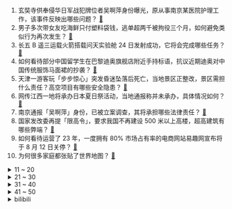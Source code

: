 1. 玄奘寺供奉侵华日军战犯牌位者吴啊萍身份曝光，原从事南京某医院护理工作，该事件反映出哪些问题？ [:link:](https://www.zhihu.com/question/545105677)
2. 男子多次带女友吃海鲜只付塑料袋钱，逃单超两千被拘役三个月，如何避免类似行为再次发生？ [:link:](https://www.zhihu.com/question/545073732)
3. 长五 B 遥三运载火箭搭载问天实验舱 24 日发射成功，它将会完成哪些任务？ [:link:](https://www.zhihu.com/question/543901181)
4. 如何看待部分中国留学生在巴黎迪奥旗舰店附近手持标语，抗议近期迪奥对中国传统服饰马面裙的抄袭？ [:link:](https://www.zhihu.com/question/545057007)
5. 天津一游客玩「步步惊心」突发昏迷坠落后死亡，当地景区正整改，景区需担什么责任？高空项目有哪些安全隐患？ [:link:](https://www.zhihu.com/question/544940453)
6. 网传江西一地将承办日本夏日祭活动，当地通报称并未承办，具体情况如何？ [:link:](https://www.zhihu.com/question/545061363)
7. 南京通报「吴啊萍」身份，已被立案调查，其将承担哪些法律责任？ [:link:](https://www.zhihu.com/question/545105134)
8. 国家发改委再提「限高令」，要求我国不再建设 500 米以上高楼，超高建筑有哪些弊端？ [:link:](https://www.zhihu.com/question/545026866)
9. 如何看待运营了 23 年，一度拥有 80% 市场占有率的电商网站易趣网宣布将于 8 月 12 日关停？ [:link:](https://www.zhihu.com/question/544959145)
10. 为何很多家庭都张贴了世界地图？ [:link:](https://www.zhihu.com/question/439647670)
<details>
<summary>11 ~ 20</summary>

11. 华为再发「天才少年」招聘计划，过去两年华为已招聘了超300名「天才少年」，该项目对华为意味着什么？ [:link:](https://www.zhihu.com/question/545022725)
12. 沈阳多个核酸点检测人员被拖欠工资，当地卫健局回应称款项已经拨至外包公司，具体情况如何？ [:link:](https://www.zhihu.com/question/545058908)
13. 如何看待李楠发帖表示小米与徕卡合作是「把华为嚼过的口香糖捡起来贴自己身上」？ [:link:](https://www.zhihu.com/question/545088042)
14. 美国一家四口在公园露营时遭枪击，仅 9 岁儿子幸存，涉事人员将面临怎样的法律制裁？ [:link:](https://www.zhihu.com/question/545049015)
15. 新疆独库公路变垃圾公路，各种塑料瓶、食品袋遍地都是，会对环境造成哪些影响？如何避免出现这样的情况？ [:link:](https://www.zhihu.com/question/545045827)
16. 职场上最难管理的是那些无欲无求的员工，求大佬如何破解？ [:link:](https://www.zhihu.com/question/544280502)
17. 数据显示《英雄联盟》仍然是网吧最受欢迎的游戏，为什么它的粘性这么高？ [:link:](https://www.zhihu.com/question/529081378)
18. 你敢购买法拍房吗？ [:link:](https://www.zhihu.com/question/454838116)
19. 如何看待俄国媒体宣称“俄军已摧毁乌军4套“海马斯”火箭炮系统”？ [:link:](https://www.zhihu.com/question/544920261)
20. 农村孩子上高中了，该不该帮父母干活? [:link:](https://www.zhihu.com/question/543953658)
</details>
<details>
<summary>21 ~ 30</summary>

21. 没有会计经验，怎样去面试会计工作？ [:link:](https://www.zhihu.com/question/20473577)
22. 女子给儿子熬中药炼出一炉丹，这背后是哪些原理？ [:link:](https://www.zhihu.com/question/544062317)
23. 南京玄奘寺供奉牌位事件调查结果公布，吴啊萍已被公安机关刑事拘留，她将受到怎样的处罚？ [:link:](https://www.zhihu.com/question/545105645)
24. 你有哪些自以为聪明，但其实愚蠢透顶的操作？ [:link:](https://www.zhihu.com/question/61781860)
25. 如何看待新加坡南洋理工大学某在读博士生凭三篇水会论文即成功提交毕业论文外审？NTU博士毕业要求很低吗？ [:link:](https://www.zhihu.com/question/544661709)
26. 有没有突然暗暗悟到的一个道理？ [:link:](https://www.zhihu.com/question/513182850)
27. 还没找到人生主线任务，对未来充满担心，状态不好 ，该如何调整？ [:link:](https://www.zhihu.com/question/543979317)
28. 中国男篮69：72黎巴嫩男篮，如何评价本场比赛？ [:link:](https://www.zhihu.com/question/544419585)
29. 苹果的 A15 芯片属于什么水平？ [:link:](https://www.zhihu.com/question/543860606)
30. 一定是读书才有出路吗？ [:link:](https://www.zhihu.com/question/544929436)
</details>
<details>
<summary>31 ~ 40</summary>

31. 本人高中生，看到班里同学内卷，但是晚上熬夜学习之后感觉白天上课犯困，想问办问我到底该怎么办? [:link:](https://www.zhihu.com/question/544012171)
32. 2022 F1 法国大奖赛维斯塔潘夺冠，奔驰二三带回，周冠宇遗憾退赛，如何评价这场比赛？ [:link:](https://www.zhihu.com/question/545092830)
33. 学临床医学真的很难吗，为什么我在现实生活中遇到的医生都很轻松？ [:link:](https://www.zhihu.com/question/540603302)
34. 《肖申克的救赎》到底救赎了什么？ [:link:](https://www.zhihu.com/question/270146122)
35. 为什么汉语中的「说服」一直读作 shuō 服，却有很多人念 shuì 服？ [:link:](https://www.zhihu.com/question/313282154)
36. 2022 东亚杯中国男足 0:0 战平日本，如何评价本场比赛？ [:link:](https://www.zhihu.com/question/545087365)
37. 高中艺考真的是一条捷径吗? [:link:](https://www.zhihu.com/question/544440184)
38. 懒的本质是什么？ [:link:](https://www.zhihu.com/question/21145236)
39. 高考结束的暑假可以如何为大学英语四六级考试做准备？ [:link:](https://www.zhihu.com/question/328857286)
40. 媒体报道称美军开 35 辆油罐车在叙利亚偷石油，如何看待美军这一行为？ [:link:](https://www.zhihu.com/question/545066252)
</details>
<details>
<summary>41 ~ 50</summary>

41. 嘉兴一 KTV为增加收入提供有偿陪侍色情表演 143 人被抓，他们会受到什么处罚？如何加强监管？ [:link:](https://www.zhihu.com/question/544858170)
42. 努力的意义到底是什么? [:link:](https://www.zhihu.com/question/545049223)
43. 如何改变看起来木讷、不会说话、老实、性格内向的自己呢？ [:link:](https://www.zhihu.com/question/266384603)
44. 为什么欧美游戏不喜欢带中国元素？ [:link:](https://www.zhihu.com/question/58193873)
45. 7月份才开始复习考研，怎样高效备考？ [:link:](https://www.zhihu.com/question/544481001)
46. 当有钱人真的很快乐吗？ [:link:](https://www.zhihu.com/question/426823762)
47. 男生夏天能不能穿短裤，怎么穿更帅气啊？ [:link:](https://www.zhihu.com/question/21076052)
48. 想要复读，但是又怕20岁上大学是不是太晚了？ [:link:](https://www.zhihu.com/question/544953634)
49. 杨紫和成毅在《沉香如屑》中有 cp 感吗？你磕到了吗？ [:link:](https://www.zhihu.com/question/516530496)
50. 为什么程序员不喜欢写注释？ [:link:](https://www.zhihu.com/question/540401202)
</details><details>
<summary>bilibili</summary>

1. 东 汉 变 种 人 [:link:](//www.bilibili.com/video/BV1ZB4y1Y7Hm)
2. 《原神》须弥前瞻短片02——细雨与飞沙 [:link:](//www.bilibili.com/video/BV1UU4y1i72S)
3. 当我第一次打开MC [:link:](//www.bilibili.com/video/BV16t4y157gM)
4. 《 最 伟 大 的 主 C 》 [:link:](//www.bilibili.com/video/BV1zG411n7Ww)
5. 这真的是碳基生物能吃的玩意吗？？？ [:link:](//www.bilibili.com/video/BV1194y1S7PP)
6. 我开了一家“免费”中国制造24小时快闪店！ [:link:](//www.bilibili.com/video/BV13F411K7Uu)
7. 一定要和喜欢的人坐双层火车去大理！！！ [:link:](//www.bilibili.com/video/BV13a411u7eK)
8. 泡泡糖机里有那些口味？那些up主在美国品尝过的【猫和老鼠】美食 [:link:](//www.bilibili.com/video/BV1Ed4y1S7Xo)
9. 舅舅我啊，最喜欢二次元了！ [:link:](//www.bilibili.com/video/BV1Wa411D74Q)
10. 【 我真是服了你这个老六 】 [:link:](//www.bilibili.com/video/BV1CG411n7JQ)
<details>
<summary>11 ~ 20</summary>

11. 耗时120天！潜入海底，拍下珊瑚5亿年的秘密！ [:link:](//www.bilibili.com/video/BV1m94y1S7ma)
12. 豆瓣8.4却曾紧急撤档，上映后排片量低至1%，我必须抢救一下这部国产最佳！【洞察社会系列77】 [:link:](//www.bilibili.com/video/BV1Jr4y1778F)
13. 毕竟我是听印度儿歌长大的 [:link:](//www.bilibili.com/video/BV1ZB4y187Kp)
14. 【自制】我做了一把 模 块 化 机 械 键 盘 !【软核】 [:link:](//www.bilibili.com/video/BV19V4y1J7Hx)
15. 【真人版火影】超 级 还 原！ [:link:](//www.bilibili.com/video/BV1aN4y1j7FR)
16. 兄弟齐心，七百来斤 [:link:](//www.bilibili.com/video/BV1QG411n77R)
17. “王大队长给我耍把戏” [:link:](//www.bilibili.com/video/BV1G34y1n7HJ)
18. 我的猫被盗视频了，被400万人点赞 [:link:](//www.bilibili.com/video/BV1Sd4y1Q73u)
19. 🐓鸡你太美，但是已黑化🐓 [:link:](//www.bilibili.com/video/BV1iG411n7EE)
20. 最好看的发型，我给每个人都找到了！【晓观】 [:link:](//www.bilibili.com/video/BV18B4y187RR)
</details>
<details>
<summary>21 ~ 30</summary>

21. 实拍立体机动装置！燃烧的经费！燃烧的梦想！ [:link:](//www.bilibili.com/video/BV1ct4y1L7en)
22. 坤 坤 打 美 国 人 [:link:](//www.bilibili.com/video/BV1mG411n7Xu)
23. 没想到，我有了新的爷爷。 [:link:](//www.bilibili.com/video/BV1Hd4y1S76L)
24. 约 尔 蹦 迪 2.0，跳 极 乐 净 土！❤️【咬人猫】 [:link:](//www.bilibili.com/video/BV13W4y127j6)
25. 这可能是全世界伙食最好的监狱了！UP为了美食竟然进了监狱 [:link:](//www.bilibili.com/video/BV1oN4y1j7ZE)
26. 吕宋岛上如何玩骑兵？【小约翰】 [:link:](//www.bilibili.com/video/BV1Rg411Z7LV)
27. 谭sir直播带货了！他掉坑里了！他翻车了！ [:link:](//www.bilibili.com/video/BV1E94y1X7yw)
28. 《焦糖布丁》，今天up请假一天，由理查德-蚊代做夏日甜品 [:link:](//www.bilibili.com/video/BV1Mr4y1L7Qd)
29. 这样的结局是老板万万没想到的 [:link:](//www.bilibili.com/video/BV14V4y177Mo)
30. 谁能想到被狗子带大的猫居然是这样？！ [:link:](//www.bilibili.com/video/BV1Gt4y1574b)
</details>
<details>
<summary>31 ~ 40</summary>

31. 【时代少年团】《时代夏令营》03：水上的卧龙凤雏们 [:link:](//www.bilibili.com/video/BV1X94y1S7dp)
32. 让女人疯掉的三个字！ [:link:](//www.bilibili.com/video/BV1na411u7zT)
33. 主线动画《明日方舟：黎明前奏》先导PV2 [:link:](//www.bilibili.com/video/BV1RS4y177yB)
34. 【原神】⚡️一 切 为 了 至 冬⚡️ [:link:](//www.bilibili.com/video/BV1Mr4y1L7SD)
35. 这 就 是 真 的 暑 假 吗？ [:link:](//www.bilibili.com/video/BV1GB4y1e7Uu)
36. 《崩坏：星穹铁道》EP：「失控」 [:link:](//www.bilibili.com/video/BV13S4y1E78K)
37. 夏日利器，好吃不腻！ [:link:](//www.bilibili.com/video/BV1pV4y1J78D)
38. 完整版来喽 [:link:](//www.bilibili.com/video/BV1ia411M7XQ)
39. 越 努 力，越 滋 润？ [:link:](//www.bilibili.com/video/BV1Ea411D7zB)
40. 透明手表。下集预告 [:link:](//www.bilibili.com/video/BV1Da411S7gt)
</details>
<details>
<summary>41 ~ 50</summary>

41. 她问我能不能去对面蛋糕店扫码换零钱给她的时候 心里突然难过了一下 [:link:](//www.bilibili.com/video/BV1fF411K7Yr)
42. 这游戏画风变的我猝不及防 [:link:](//www.bilibili.com/video/BV1fU4y1i7JA)
43. 超意兴   厨子探店¥122 [:link:](//www.bilibili.com/video/BV13S4y1E7jB)
44. 他救下两条人命，却被人诬告上法庭？｜正义的算法 [:link:](//www.bilibili.com/video/BV12r4y1774S)
45. 【原神配音】法外狂徒一一申鹤 [:link:](//www.bilibili.com/video/BV1tT411E7Un)
46. 我曾是个体面人！直到上了梁山……《水浒传》P31 [:link:](//www.bilibili.com/video/BV1gB4y1e7G4)
47. 大家好，我是SUPER JUNIOR的银赫，我来B站啦！我的生日会我来布置？关于生日直播的幕后故事 [:link:](//www.bilibili.com/video/BV1UG411n7Li)
48. emoji看完真的会栓Q [:link:](//www.bilibili.com/video/BV1yF411K7cE)
49. 一份属于原魔玩家的海岛彩蛋 [:link:](//www.bilibili.com/video/BV1RU4y1i7cM)
50. 【海绵宝宝】耍把戏 [:link:](//www.bilibili.com/video/BV1Ne4y197WK)
</details>
<details>
<summary>51 ~ 60</summary>

51. 爽！边迷路边吃超辣美食的感觉，只能在9D重庆体验到！ [:link:](//www.bilibili.com/video/BV12V4y1J7GM)
52. 自己乖乖吃肠肠，不争不抢吃一根拿一根 [:link:](//www.bilibili.com/video/BV1xr4y177F1)
53. 千万不要和情侣去跳舞！ [:link:](//www.bilibili.com/video/BV1LB4y1e7o7)
54. 《在火星放飞机》 [:link:](//www.bilibili.com/video/BV1kt4y157Mb)
55. 《 亲 妈 级 红 烧 肉 教 程 》 [:link:](//www.bilibili.com/video/BV1dB4y1Y7ZW)
56. 一个男生如果狠在意你…… [:link:](//www.bilibili.com/video/BV1NY4y1j7EP)
57. 新疆真的没法玩儿，在新疆的生活啊啊啊啊…… [:link:](//www.bilibili.com/video/BV1bV4y1J7ab)
58. 你真以为我是一个人？ [:link:](//www.bilibili.com/video/BV14B4y187Cz)
59. 无限制随意搭配女朋友？？我的机会来了！！！ [:link:](//www.bilibili.com/video/BV11Y4y1j7KW)
60. 如何给兄弟戒掉网瘾... [:link:](//www.bilibili.com/video/BV1Q94y1S7uH)
</details>
<details>
<summary>61 ~ 70</summary>

61. 我就穿个反浩克去漫展 应该不过分吧？ [:link:](//www.bilibili.com/video/BV1U34y1J7Hi)
62. 叮叮：首先我没有惹你们任何人 [:link:](//www.bilibili.com/video/BV1Xa411M7M7)
63. 接下来，轮到我们采访了！ [:link:](//www.bilibili.com/video/BV1hB4y187BB)
64. 这个救命钱千万不能省，这对农村夫妇，因为不懂，觉得社保医保这些东西没用，丈夫就没给妻子买，结果妻子最近却查出了#胃癌 [:link:](//www.bilibili.com/video/BV1EU4y1i7Cn)
65. 和日本女友异地3年，我胖成了200斤！再见面去她家后... [:link:](//www.bilibili.com/video/BV1zN4y1j772)
66. 好听吗？好听多听点 [:link:](//www.bilibili.com/video/BV1ja411D7Fa)
67. 下次见面也可以是约会的意思吧？ [:link:](//www.bilibili.com/video/BV1hS4y1E7yk)
68. 真会看人下菜碟，见到春卷立马开始装起来了 [:link:](//www.bilibili.com/video/BV1tV4y177A1)
69. 翻出七年前的同学录，我好像错过了她。 [:link:](//www.bilibili.com/video/BV1DB4y1Y7EP)
70. 【崩坏3】少女，泳装，夏日时光！ [:link:](//www.bilibili.com/video/BV1fB4y1Y7zt)
</details>
<details>
<summary>71 ~ 80</summary>

71. 这不比职场偶像剧好嗑？笨蛋美人和她的冤种搭档，收拾烂摊子、吃醋、护妻，好宠好甜好晋江！！！ [:link:](//www.bilibili.com/video/BV1Ma411u7YJ)
72. 这才是夏天最顶级的夜宵！！ [:link:](//www.bilibili.com/video/BV1MW4y1276U)
73. 满分神作！没看过这个故事，就不能算看过《世界奇妙物语》！从过去开始的日记 [:link:](//www.bilibili.com/video/BV1RY4y1L7iN)
74. 白鲟被正式宣布灭绝！ [:link:](//www.bilibili.com/video/BV1BN4y1j7xR)
75. 上课睡觉可不好 想个办法让她醒过来 [:link:](//www.bilibili.com/video/BV1YG411n7nj)
76. 这条路竟然会唱歌 [:link:](//www.bilibili.com/video/BV1xe4y1977M)
77. 后背长痘、鸡皮，身上油乎乎痒痒的？全是螨虫在做怪！ [:link:](//www.bilibili.com/video/BV1Mr4y1L7Yq)
78. 【张傲月X吕洞宾】我有一剑，可问天下！全国舞蹈冠军的神仙演绎！ [:link:](//www.bilibili.com/video/BV1mB4y187YB)
79. 权斗几度引发屠杀，经济奇迹转瞬既逝，印尼离它的“大国梦”差多远？ [:link:](//www.bilibili.com/video/BV1QF411K7Lt)
80. 当华强买瓜遇到高质量男性！ [:link:](//www.bilibili.com/video/BV15a411D7eG)
</details>
<details>
<summary>81 ~ 90</summary>

81. 猫德学院校训:装模作样5分钟，荣华富贵15年 [:link:](//www.bilibili.com/video/BV1AU4y1q7L6)
82. 修 罗 炼 狱 [:link:](//www.bilibili.com/video/BV12F411K7tZ)
83. 技术性测试回顾 | Suonare [:link:](//www.bilibili.com/video/BV1HY4y1j7ie)
84. 《未定事件簿》二周年手书｜为你心动 远不止这一分钟 [:link:](//www.bilibili.com/video/BV18a411D7mi)
85. 咳咳。知道短了。以后努力长一点。 [:link:](//www.bilibili.com/video/BV13e4y1971U)
86. 【 我是如此相信 | 官方MV 】周杰伦 一直与我并肩而行 仰望等太阳升起 [:link:](//www.bilibili.com/video/BV1kW4y117N6)
87. 这不得卖个3块5块的啊？ [:link:](//www.bilibili.com/video/BV1Bt4y157ui)
88. 老厨师陈宗明探店（查作业），济南【诚源鲁菜】。 [:link:](//www.bilibili.com/video/BV19W4y117F4)
89. 完了，这只猫要“害”多少人！ [:link:](//www.bilibili.com/video/BV1rB4y187m6)
90. 作业，但是看了让人满头问号 [:link:](//www.bilibili.com/video/BV19W4y117BE)
</details>
<details>
<summary>91 ~ 100</summary>

91. 终极饮食大法，大家不要模仿，原因竟是这样！ [:link:](//www.bilibili.com/video/BV1wa411u78W)
92. 【罗翔】刚离婚也是离婚，性历史会影响性侵的成立吗？ [:link:](//www.bilibili.com/video/BV1ja411D7A2)
93. 挑战周杰伦的绝活？传说中的三键成曲！！！（2） [:link:](//www.bilibili.com/video/BV1jY4y1j7Uc)
94. 击败监守者竟然能获得装备材料？两种生存无伤击败方法！我的世界 [:link:](//www.bilibili.com/video/BV1CN4y1j7vR)
95. 差点就要去问客服为什么我的熊没有眼睛 [:link:](//www.bilibili.com/video/BV1PT411n7E2)
96. 《时空中的绘旅人》全新活动「与卿书」PV首曝：情丝深缔，眷属同心 [:link:](//www.bilibili.com/video/BV1ie4y197Lx)
97. “栓Q哥”带你乘高铁 逛阳朔！ [:link:](//www.bilibili.com/video/BV1PT411E7bH)
98. 孤独的动物园，80多岁老人坚守30多年只为这些动物有饭吃 [:link:](//www.bilibili.com/video/BV1Ka411T7Fg)
99. 这次是真的来帮你们戒猫的！ [:link:](//www.bilibili.com/video/BV1BY4y1L7MM)
100. 拖更100天，我们拍了B站最还原「青钢影」cosplay [:link:](//www.bilibili.com/video/BV1UB4y187rw)
</details></details>